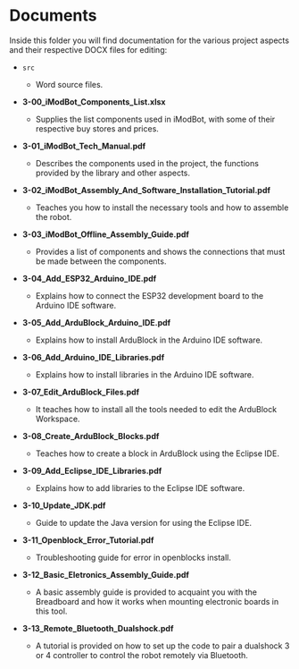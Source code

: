 # Documents

Inside this folder you will find documentation for the various project aspects and their respective DOCX files for editing:

- `src`
  - Word source files.

- **3-00_iModBot_Components_List.xlsx**
  - Supplies the list components used in iModBot, with some of their respective buy stores and prices.

- **3-01_iModBot_Tech_Manual.pdf**
  - Describes the components used in the project, the functions provided by the library and other aspects.

- **3-02_iModBot_Assembly_And_Software_Installation_Tutorial.pdf**
  - Teaches you how to install the necessary tools and how to assemble the robot.

- **3-03_iModBot_Offline_Assembly_Guide.pdf**
  - Provides a list of components and shows the connections that must be made between the components.

- **3-04_Add_ESP32_Arduino_IDE.pdf**
  - Explains how to connect the ESP32 development board to the Arduino IDE software.

- **3-05_Add_ArduBlock_Arduino_IDE.pdf**
  - Explains how to install ArduBlock in the Arduino IDE software.
  
- **3-06_Add_Arduino_IDE_Libraries.pdf**
  - Explains how to install libraries in the Arduino IDE software.
  
- **3-07_Edit_ArduBlock_Files.pdf**
  - It teaches how to install all the tools needed to edit the ArduBlock Workspace.

- **3-08_Create_ArduBlock_Blocks.pdf**
  - Teaches how to create a block in ArduBlock using the Eclipse IDE.

- **3-09_Add_Eclipse_IDE_Libraries.pdf**
  - Explains how to add libraries to the Eclipse IDE software.

- **3-10_Update_JDK.pdf**
  - Guide to update the Java version for using the Eclipse IDE.

- **3-11_Openblock_Error_Tutorial.pdf**
  - Troubleshooting guide for error in openblocks install.

- **3-12_Basic_Eletronics_Assembly_Guide.pdf**
  - A basic assembly guide is provided to acquaint you with the Breadboard and how it works when mounting electronic boards in this tool.

- **3-13_Remote_Bluetooth_Dualshock.pdf**
  - A tutorial is provided on how to set up the code to pair a dualshock 3 or 4 controller to control the robot remotely via Bluetooth.

